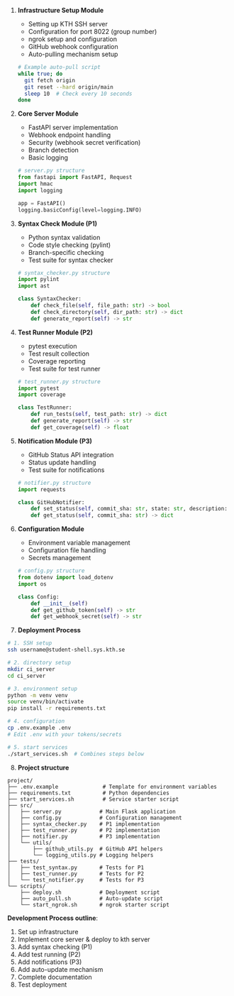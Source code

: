 1. **Infrastructure Setup Module**

   - Setting up KTH SSH server
   - Configuration for port 8022 (group number)
   - ngrok setup and configuration
   - GitHub webhook configuration
   - Auto-pulling mechanism setup

   ```bash
   # Example auto-pull script
   while true; do
     git fetch origin
     git reset --hard origin/main
     sleep 10  # Check every 10 seconds
   done
   ```

2. **Core Server Module**

   - FastAPI server implementation
   - Webhook endpoint handling
   - Security (webhook secret verification)
   - Branch detection
   - Basic logging

   ```python
   # server.py structure
   from fastapi import FastAPI, Request
   import hmac
   import logging

   app = FastAPI()
   logging.basicConfig(level=logging.INFO)
   ```

3. **Syntax Check Module (P1)**

   - Python syntax validation
   - Code style checking (pylint)
   - Branch-specific checking
   - Test suite for syntax checker

   ```python
   # syntax_checker.py structure
   import pylint
   import ast

   class SyntaxChecker:
       def check_file(self, file_path: str) -> bool
       def check_directory(self, dir_path: str) -> dict
       def generate_report(self) -> str
   ```

4. **Test Runner Module (P2)**

   - pytest execution
   - Test result collection
   - Coverage reporting
   - Test suite for test runner

   ```python
   # test_runner.py structure
   import pytest
   import coverage

   class TestRunner:
       def run_tests(self, test_path: str) -> dict
       def generate_report(self) -> str
       def get_coverage(self) -> float
   ```

5. **Notification Module (P3)**

   - GitHub Status API integration
   - Status update handling
   - Test suite for notifications

   ```python
   # notifier.py structure
   import requests

   class GitHubNotifier:
       def set_status(self, commit_sha: str, state: str, description: str)
       def get_status(self, commit_sha: str) -> dict
   ```

6. **Configuration Module**

   - Environment variable management
   - Configuration file handling
   - Secrets management

   ```python
   # config.py structure
   from dotenv import load_dotenv
   import os

   class Config:
       def __init__(self)
       def get_github_token(self) -> str
       def get_webhook_secret(self) -> str
   ```

7. **Deployment Process**

```bash
# 1. SSH setup
ssh username@student-shell.sys.kth.se

# 2. directory setup
mkdir ci_server
cd ci_server

# 3. environment setup
python -m venv venv
source venv/bin/activate
pip install -r requirements.txt

# 4. configuration
cp .env.example .env
# Edit .env with your tokens/secrets

# 5. start services
./start_services.sh  # Combines steps below
```

8. **Project structure**

```
project/
├── .env.example              # Template for environment variables
├── requirements.txt          # Python dependencies
├── start_services.sh         # Service starter script
├── src/
│   ├── server.py            # Main Flask application
│   ├── config.py            # Configuration management
│   ├── syntax_checker.py    # P1 implementation
│   ├── test_runner.py       # P2 implementation
│   ├── notifier.py          # P3 implementation
│   └── utils/
│       ├── github_utils.py  # GitHub API helpers
│       └── logging_utils.py # Logging helpers
├── tests/
│   ├── test_syntax.py       # Tests for P1
│   ├── test_runner.py       # Tests for P2
│   └── test_notifier.py     # Tests for P3
└── scripts/
    ├── deploy.sh            # Deployment script
    ├── auto_pull.sh         # Auto-update script
    └── start_ngrok.sh       # ngrok starter script
```

**Development Process outline**:

1. Set up infrastructure
2. Implement core server & deploy to kth server
3. Add syntax checking (P1)
4. Add test running (P2)
5. Add notifications (P3)
6. Add auto-update mechanism
7. Complete documentation
8. Test deployment
